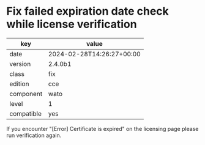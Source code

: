 [//]: # (werk v2)
# Fix failed expiration date check while license verification

key        | value
---------- | ---
date       | 2024-02-28T14:26:27+00:00
version    | 2.4.0b1
class      | fix
edition    | cce
component  | wato
level      | 1
compatible | yes

If you encounter "[Error] Certificate is expired" on the licensing page please
run verification again.
